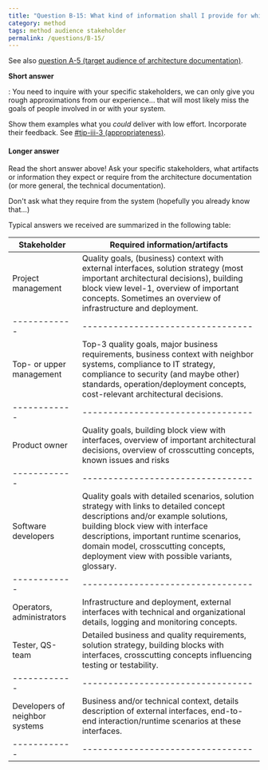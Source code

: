 ```yaml
---
title: "Question B-15: What kind of information shall I provide for which stakeholder?"
category: method
tags: method audience stakeholder
permalink: /questions/B-15/
---
```




See also [question A-5 (target audience of architecture documentation)](/questions/A-5).

**Short answer**

: You need to inquire with your specific stakeholders, we can only
give you rough approximations from our experience... that will
most likely miss the goals of people involved in or with your system.

Show them examples what you _could_ deliver with low effort. Incorporate their feedback. See [#tip-iii-3 (appropriateness)](#tip-iii-3).


#### Longer answer

Read the short answer above! Ask your specific stakeholders, what artifacts
or information they expect or require from the architecture documentation
(or more general, the technical documentation).

  Don't ask what they require from the system (hopefully you already know that...)

  Typical answers we received are summarized in the following table:


|Stakeholder |Required information/artifacts   |
|------------|---------------------------------|
|Project management |Quality goals, (business) context with external interfaces, solution strategy (most important architectural decisions), building block view level-1, overview of important concepts. Sometimes an overview of infrastructure and deployment. |
|------------|---------------------------------|
|Top- or upper management |Top-3 quality goals, major business requirements, business context with neighbor systems, compliance to IT strategy, compliance to security (and maybe other) standards, operation/deployment concepts, cost-relevant architectural decisions. |
|------------|---------------------------------|
|Product owner |Quality goals, building block view with interfaces, overview of important architectural decisions, overview of crosscutting concepts, known issues and risks |
|------------|---------------------------------|
|Software developers |Quality goals with detailed scenarios, solution strategy with links to detailed concept descriptions and/or example solutions, building block view with interface descriptions, important runtime scenarios, domain model, crosscutting concepts, deployment view with possible variants, glossary. |
|------------|---------------------------------|
|Operators, administrators |Infrastructure and deployment, external interfaces with technical and organizational details, logging and monitoring concepts. |
|Tester, QS-team |Detailed business and quality requirements, solution strategy, building blocks with interfaces, crosscutting concepts influencing testing or testability. |
|------------|---------------------------------|
|Developers of neighbor systems |Business and/or technical context, details description of external interfaces, end-to-end interaction/runtime scenarios at these interfaces. |
|------------|---------------------------------|
